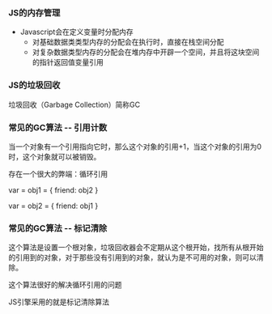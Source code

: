 ### JS的内存管理

- Javascript会在定义变量时分配内存
  - 对基础数据类类型内存的分配会在执行时，直接在栈空间分配
  - 对复杂数据类型内存的分配会在堆内存中开辟一个空间，并且将这块空间的指针返回值变量引用

### JS的垃圾回收

垃圾回收（Garbage Collection）简称GC

### 常见的GC算法 -- 引用计数

当一个对象有一个引用指向它时，那么这个对象的引用+1，当这个对象的引用为0时，这个对象就可以被销毁。

存在一个很大的弊端：循环引用

var = obj1 = { friend: obj2 }

var = obj2 = { friend: obj1 }

### 常见的GC算法 -- 标记清除

这个算法是设置一个根对象，垃圾回收器会不定期从这个根开始，找所有从根开始的引用到的对象，对于那些没有引用到的对象，就认为是不可用的对象，则可以清除。

这个算法很好的解决循环引用的问题

JS引擎采用的就是标记清除算法

